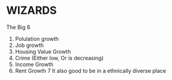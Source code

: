 # WIZARDS
The Big 6

1. Polulation growth
2. Job growth
3. Housing Value Growth
4. Crime (Either low, Or is decreasing)
5. Income Growth
6. Rent Growth
    7 It also good to be in a ethnically diverse place 
    
    
